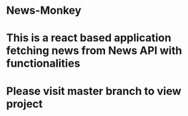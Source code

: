 # News-Monkey
# This is a react based application fetching news from News API with functionalities
# Please visit master branch to view project
